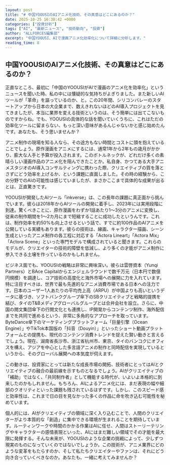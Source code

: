 ```yaml
---
layout: post
title: "# 中国YOOUSIのAIアニメ化技術、その真意はどこにあるのか？"
date: 2025-10-25 16:38:42 +0000
categories: ["投資分析"]
tags: ["AI", "最新ニュース", "技術動向", "投資"]
author: "ALLFORCES編集部"
excerpt: "中国YOOUSI、AIで漫画アニメ化効率化について詳細に分析します。"
reading_time: 8
---
```


## 中国YOOUSIのAIアニメ化技術、その真意はどこにあるのか？

正直なところ、最初に「中国のYOOUSIがAIで漫画のアニメ化を効率化」というニュースを聞いた時、私の中には懐疑的な気持ちがよぎりました。また新しいAIツールが「革命」を謳っているのか、と。この20年間、シリコンバレーのスタートアップから日本の大企業まで、数えきれないほどのAI導入プロジェクトを見てきましたが、本当に業界を変える技術というのは、そう簡単には出てこないものですからね。でも、YOOUSIの具体的な話を聞いていくうちに、これはただの効率化ツールに留まらない、もっと深い意味があるんじゃないかと感じ始めたんです。あなたも、そう思いませんか？

アニメ制作の現場を知る人なら、その途方もない時間とコストに頭を抱えていることでしょう。原作漫画をアニメにするには、通常1年から2年もの歳月がかかり、膨大な人手と予算が投入されます。このボトルネックが、どれだけ多くの素晴らしい漫画作品のアニメ化を阻んできたことか。私自身、かつてある大手アニメスタジオのAI導入コンサルティングに携わった際、クリエイティブの質を落とさずにどう効率を上げるか、という課題に直面しました。その時の経験から、この分野でのAIの可能性は感じていましたが、まさかここまで具体的な成果が出るとは、正直驚きです。

YOOUSIが開発したAIツール「inkverse」は、この長年の課題に真正面から挑んでいます。彼らは2018年からAIツールの開発に着手し、2023年には実用段階に到達。驚くべきことに、原作漫画をわずか1話あたり1〜3分のアニメに変換し、従来の制作期間を1〜2カ月にまで短縮することに成功したというんです。これは、制作効率を約50%も向上させるという話で、すでに約100作品のAIアニメを公開している実績もあります。彼らの技術は、線画、キャラクター描画、シーン生成といったアニメ制作の各工程に対応する「Actora Lineart」「Actora Mix」「Actora Scene」といった専門モデルで構成されていると聞きます。これらのモデルが、クリエイターの技術的障壁を低減し、より多くの才能がアニメ制作に参入できる土壌を作っているのかもしれません。

ビジネス面でも、YOOUSIの戦略は非常に興味深い。彼らは雲啓資本（Yunqi Partners）とBAce Capitalからエンジェルラウンドで数千万元（日本円で数億円規模）を調達し、コア技術の高度化と海外市場への展開に力を入れています。特に注目すべきは、世界で最も先進的なアニメ消費市場である日本への注力です。日本のユーザー1人あたりの平均売上高（ARPU）が中国よりも高いというデータに基づき、ソフトバンクグループ傘下のSBクリエイティブと戦略的提携を結び、タイのT&Bメディアグローバルグループとは合弁会社を設立。さらに、中国の閲文集団傘下の行閲文化とも連携し、IP開発からコンテンツ制作、海外配信までを共同で進めるという、非常に多角的なアプローチを取っています。ByteDance傘下のマーケティングプラットフォーム「巨量引擎（Ocean Engine）」やTikTok本国版の「抖音（Douyin）」といったショート動画プラットフォームとの提携も、現代のコンテンツ消費トレンドを捉えた賢い動きと言えるでしょう。現在、湖南省長沙市、浙江省杭州市、東京、タイのバンコクにオフィスを構え、アジアを中心とした多言語アニメの制作と同時配信を実現しているというから、そのグローバル展開への本気度が伺えます。

この動きは、投資家にとっては新たな成長市場の開拓、技術者にとってはAIとクリエイティブの融合の最前線を示すものとなるでしょう。AIがクリエイティブの「補助」ではなく、「共同制作者」として機能する時代が、いよいよ本格的に到来したのかもしれません。もちろん、AIによるアニメ化には、まだ表現の幅や細部のクオリティといった課題も残されているはずです。しかし、このスピード感と効率性は、これまで日の目を見なかった多くの作品に命を吹き込む可能性を秘めています。

個人的には、AIがクリエイティブの領域に深く入り込むことで、人間のクリエイターがより本質的な「創造」に集中できる環境が生まれることを期待しています。ルーティンワークや時間のかかる作業はAIに任せ、人間はストーリーテリングやキャラクターの感情表現といった、AIにはまだ難しい領域でその才能を最大限に発揮する。そんな未来が、YOOUSIのような企業の挑戦によって、少しずつ現実のものになっていくのではないでしょうか。この技術が、アニメ業界にどのような変革をもたらすのか、そして私たちクリエイターやファンは、それにどう向き合っていくべきなのか。あなたも、一緒に考えてみませんか？

